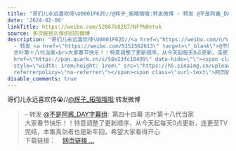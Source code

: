 ```yaml
---
title: "哥们儿永远喜欢侍\U0001F62D//@辉子_拓哦哦哦:转发微博 - 转发 @不是阿酱_DAY字幕组:&ensp;第四十四幕 志叶第十八代当家大家春节快乐！！特意调整了更新顺序，从今天起..."
date: '2024-02-09'
linkTitle: https://weibo.com/5286768287/NFPN0etuk
source: 多次婉拒久保织织的微博
description: "哥们儿永远喜欢侍\U0001F62D//<a href=\"https://weibo.com/n/%E8%BE%89%E5%AD%90_%E6%8B%93%E5%93%A6%E5%93%A6%E5%93%A6\">@辉子_拓哦哦哦</a>:转发微博<br><blockquote>
  - 转发 <a href=\"https://weibo.com/5151562613\" target=\"_blank\">@不是阿酱_DAY字幕组</a>: 第四十四幕
  志叶第十八代当家<br>大家春节快乐！！特意调整了更新顺序，从今天起每天0点更新，连更至TV完结，本集真剑者也是新年回，希望大家看得开心<br>下载链接：<a
  href=\"https://pan.quark.cn/s/58e23fc10499\" data-hide=\"\"><span class=\"url-icon\"><img
  style=\"width: 1rem;height: 1rem\" src=\"https://h5.sinaimg.cn/upload/2015/09/25/3/timeline_card_small_web_default.png\"
  referrerpolicy=\"no-referrer\"></span><span class=\"surl-text\">网页链接 ..."
disable_comments: true
---
```

哥们儿永远喜欢侍😭//<a href="https://weibo.com/n/%E8%BE%89%E5%AD%90_%E6%8B%93%E5%93%A6%E5%93%A6%E5%93%A6">@辉子_拓哦哦哦</a>:转发微博<br><blockquote> - 转发 <a href="https://weibo.com/5151562613" target="_blank">@不是阿酱_DAY字幕组</a>: 第四十四幕 志叶第十八代当家<br>大家春节快乐！！特意调整了更新顺序，从今天起每天0点更新，连更至TV完结，本集真剑者也是新年回，希望大家看得开心<br>下载链接：<a href="https://pan.quark.cn/s/58e23fc10499" data-hide=""><span class="url-icon"><img style="width: 1rem;height: 1rem" src="https://h5.sinaimg.cn/upload/2015/09/25/3/timeline_card_small_web_default.png" referrerpolicy="no-referrer"></span><span class="surl-text">网页链接 ...